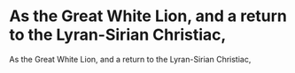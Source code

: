 # As the Great White Lion, and a return to the Lyran-Sirian Christiac,

As the Great White Lion, and a return to the Lyran-Sirian Christiac,